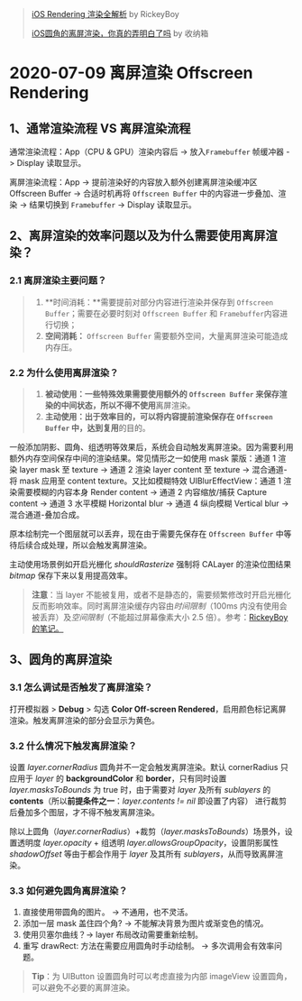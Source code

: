 

>[iOS Rendering 渲染全解析](https://github.com/RickeyBoy/Rickey-iOS-Notes/blob/master/笔记/iOS%20Rendering.md#shouldrasterize-光栅化) by RickeyBoy
>
>[iOS圆角的离屏渲染，你真的弄明白了吗](https://juejin.im/post/5f0339505188252e817c6c02) by 收纳箱

# 2020-07-09 离屏渲染 Offscreen Rendering

## 1、通常渲染流程 VS 离屏渲染流程

通常渲染流程：App（CPU & GPU）渲染内容后 -> 放入`Framebuffer` 帧缓冲器 -> Display 读取显示。

离屏渲染流程：App -> 提前渲染好的内容放入额外创建离屏渲染缓冲区 Offscreen Buffer -> 合适时机再将 `Offscreen Buffer` 中的内容进一步叠加、渲染 -> 结果切换到 `Framebuffer` -> Display 读取显示。

## 2、离屏渲染的效率问题以及为什么需要使用离屏渲染？

### 2.1 离屏渲染主要问题？

>1. **时间消耗：**需要提前对部分内容进行渲染并保存到 `Offscreen Buffer`；需要在必要时刻对 `Offscreen Buffer` 和 `Framebuffer`内容进行切换；
>2. **空间消耗：** `Offscreen Buffer` 需要额外空间，大量离屏渲染可能造成内存压。

### 2.2 为什么使用离屏渲染？

>1. **被动使用：**一些特殊效果需要使用额外的 `Offscreen Buffer` 来保存渲染的中间状态，所以**不得不使用**离屏渲染。
>2. **主动使用：**出于效率目的，可以将内容提前渲染保存在 `Offscreen Buffer` 中，达到**复用**的目的。

一般添加阴影、圆角、组透明等效果后，系统会自动触发离屏渲染。因为需要利用额外内存空间保存中间的渲染结果。常见情形之一如使用 mask 蒙版：通道 1 渲染 layer mask 至 texture -> 通道 2 渲染 layer content 至 texture -> 混合通道-将 mask 应用至 content texture。又比如模糊特效 UIBlurEffectView：通道 1 渲染需要模糊的内容本身 Render content -> 通道 2 内容缩放/捕获 Capture content -> 通道 3 水平模糊 Horizontal blur -> 通道 4 纵向模糊 Vertical blur -> 混合通道-叠加合成。

原本绘制完一个图层就可以丢弃，现在由于需要先保存在 `Offscreen Buffer` 中等待后续合成处理，所以会触发离屏渲染。

主动使用场景例如开启光栅化 *shouldRasterize* 强制将 CALayer 的渲染位图结果 *bitmap* 保存下来以复用提高效率。

> **注意**：当 layer 不能被复用，或者不是静态的，需要频繁修改时开启光栅化反而影响效率。同时离屏渲染缓存内容由*时间限制*（100ms 内没有使用会被丢弃）及*空间限制*（不能超过屏幕像素大小 2.5 倍）。参考：[RickeyBoy 的笔记。](https://github.com/RickeyBoy/Rickey-iOS-Notes/blob/master/笔记/iOS%20Rendering.md#shouldrasterize-光栅化)

## 3、圆角的离屏渲染

### 3.1 怎么调试是否触发了离屏渲染？

打开模拟器 > **Debug** > 勾选 **Color Off-screen Rendered**，启用颜色标记离屏渲染。触发离屏渲染的部分会显示为黄色。

### 3.2 什么情况下触发离屏渲染？

设置 *layer.cornerRadius* 圆角并不一定会触发离屏渲染。默认 cornerRadius 只应用于 *layer* 的 **backgroundColor** 和 **border**，只有同时设置 *layer.masksToBounds* 为 true 时，由于需要对 *layer* 及所有 *sublayers* 的 **contents**（所以**前提条件之一**：*layer.contents != nil* 即设置了内容） 进行裁剪后叠加多个图层，才不得不触发离屏渲染。

除以上圆角（*layer.cornerRadius*）+裁剪（*layer.masksToBounds*）场景外，设置透明度 *layer.opacity* + 组透明 *layer.allowsGroupOpacity*，设置阴影属性 *shadowOffset* 等由于都会作用于 *layer* 及其所有 *sublayers*，从而导致离屏渲染。

### 3.3 如何避免圆角离屏渲染？

1. 直接使用带圆角的图片。 -> 不通用，也不灵活。
2. 添加一层 mask 盖住四个角? -> 不能解决背景为图片或渐变色的情况。
3. 使用贝塞尔曲线？-> layer 布局改动需要重新绘制。
4. 重写 drawRect: 方法在需要应用圆角时手动绘制。 -> 多次调用会有效率问题。

> **Tip**：为 UIButton 设置圆角时可以考虑直接为内部 imageView 设置圆角，可以避免不必要的离屏渲染。 